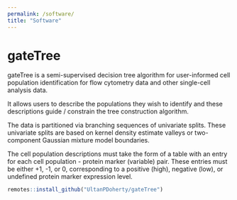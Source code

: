 ```yaml
---
permalink: /software/
title: "Software"
---
```


# gateTree

gateTree is a semi-supervised decision tree algorithm for user-informed cell population identification for flow cytometry data and other single-cell analysis data.

It allows users to describe the populations they wish to identify and these descriptions guide / constrain the tree construction algorithm.

The data is partitioned via branching sequences of univariate splits. These univariate splits are based on kernel density estimate valleys or two-component Gaussian mixture model boundaries.

The cell population descriptions must take the form of a table with an entry for each cell population - protein marker (variable) pair. These entries must be either +1, -1, or 0, corresponding to a positive (high), negative (low), or undefined protein marker expression level.

```r
remotes::install_github("UltanPDoherty/gateTree")
```

